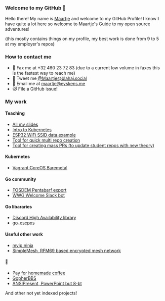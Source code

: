 ### Welcome to my GitHub 👋

Hello there! My name is [Maartje](https://www.howtopronounce.com/dutch/maartje) and welcome to my GitHub Profile! I know I have quite a lot here so welcome to Maartje's Guide to my open source adventures!

(this mostly contains things on my profile, my best work is done from 9 to 5 at my employer's repos)

### How to contact me

- 📠 Fax me at +32 460 23 72 83 (due to a current low volume in faxes this is the fastest way to reach me)
- 🐘 Tweet me [@Maartje@blahaj.social](https://blahaj.social/@maartje)
- 📧 Email me at [maartje@eyskens.me](mailto:maartje@eyskens.me)
- 🐱 File a GitHub issue!

### My work

#### Teaching

- [All my slides](https://github.com/meyskens/talks)
- [Intro to Kubernetes](https://github.com/meyskens/intro-to-k8s)
- [ESP32 WiFi SSID data example](https://github.com/meyskens/esp32-ssid-weather)
- [Tool for quick multi repo creation](https://github.com/meyskens/repo-create)
- [Tool for creating mass PRs (to update student repos with new theory)](https://github.com/meyskens/mass-pr)

#### Kubernetes

- [Vagrant CoreOS Baremetal](https://github.com/meyskens/vagrant-coreos-baremetal)

#### Go community

- [FOSDEM Pentabarf export](https://github.com/meyskens/penta-export)
- [WWG Welcome Slack bot](https://github.com/meyskens/wwg-welcome)

#### Go libararies
- [Discord High Availability library](https://github.com/meyskens/discord-ha)
- [go-escpos](https://github.com/mect/go-escpos)

#### Useful other work

- [myip.ninja](https://github.com/meyskens/myip.ninja)
- [SimpleMesh, RFM69 based encrypted mesh network](https://github.com/meyskens/SimpleMesh)

#### 🤪

- [Pay for homemade coffee](https://github.com/meyskens/coffeebucks)
- [GopherBBS](https://github.com/meyskens/GopherBBS)
- [ANSIPresent, PowerPoint but 8-bt](https://github.com/meyskens/ANSIPresent)



And other not yet indexed projects!

<!--
**meyskens/meyskens** is a ✨ _special_ ✨ repository because its `README.md` (this file) appears on your GitHub profile.

Here are some ideas to get you started:

- 🔭 I’m currently working on ...
- 🌱 I’m currently learning ...
- 👯 I’m looking to collaborate on ...
- 🤔 I’m looking for help with ...
- 💬 Ask me about ...
- 📫 How to reach me: ...
- 😄 Pronouns: ...
- ⚡ Fun fact: ...
-->
